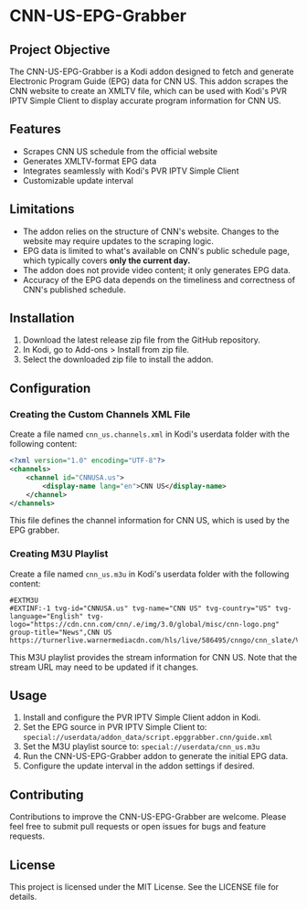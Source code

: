 # CNN-US-EPG-Grabber

## Project Objective

The CNN-US-EPG-Grabber is a Kodi addon designed to fetch and generate Electronic Program Guide (EPG) data for CNN US. This addon scrapes the CNN website to create an XMLTV file, which can be used with Kodi's PVR IPTV Simple Client to display accurate program information for CNN US.

## Features

- Scrapes CNN US schedule from the official website
- Generates XMLTV-format EPG data
- Integrates seamlessly with Kodi's PVR IPTV Simple Client
- Customizable update interval

## Limitations

- The addon relies on the structure of CNN's website. Changes to the website may require updates to the scraping logic.
- EPG data is limited to what's available on CNN's public schedule page, which typically covers **only the current day.**
- The addon does not provide video content; it only generates EPG data.
- Accuracy of the EPG data depends on the timeliness and correctness of CNN's published schedule.

## Installation

1. Download the latest release zip file from the GitHub repository.
2. In Kodi, go to Add-ons > Install from zip file.
3. Select the downloaded zip file to install the addon.

## Configuration

### Creating the Custom Channels XML File

Create a file named `cnn_us.channels.xml` in Kodi's userdata folder with the following content:

```xml
<?xml version="1.0" encoding="UTF-8"?>
<channels>
    <channel id="CNNUSA.us">
        <display-name lang="en">CNN US</display-name>
    </channel>
</channels>
```

This file defines the channel information for CNN US, which is used by the EPG grabber.

### Creating M3U Playlist

Create a file named `cnn_us.m3u` in Kodi's userdata folder with the following content:

```m3u
#EXTM3U
#EXTINF:-1 tvg-id="CNNUSA.us" tvg-name="CNN US" tvg-country="US" tvg-language="English" tvg-logo="https://cdn.cnn.com/cnn/.e/img/3.0/global/misc/cnn-logo.png" group-title="News",CNN US
https://turnerlive.warnermediacdn.com/hls/live/586495/cnngo/cnn_slate/VIDEO_0_3564000.m3u8
```

This M3U playlist provides the stream information for CNN US. Note that the stream URL may need to be updated if it changes.

## Usage

1. Install and configure the PVR IPTV Simple Client addon in Kodi.
2. Set the EPG source in PVR IPTV Simple Client to:
   `special://userdata/addon_data/script.epggrabber.cnn/guide.xml`
3. Set the M3U playlist source to:
   `special://userdata/cnn_us.m3u`
4. Run the CNN-US-EPG-Grabber addon to generate the initial EPG data.
5. Configure the update interval in the addon settings if desired.

## Contributing

Contributions to improve the CNN-US-EPG-Grabber are welcome. Please feel free to submit pull requests or open issues for bugs and feature requests.

## License

This project is licensed under the MIT License. See the LICENSE file for details.
